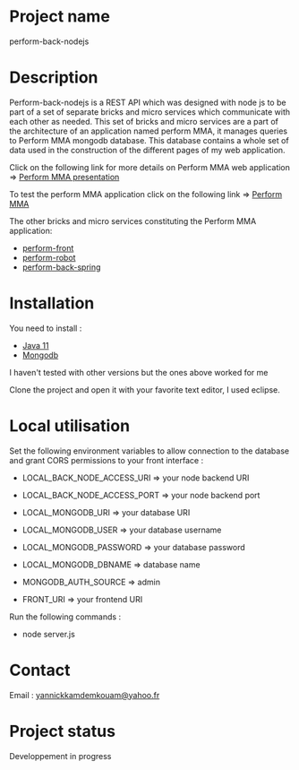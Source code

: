 # Project name

perform-back-nodejs 

# Description

Perform-back-nodejs is a REST API which was designed with node js to be part of a set of separate bricks and micro services which communicate with each other as needed. This set of bricks and micro services are a part of the architecture of an application named perform MMA, it manages queries to Perform MMA mongodb database. This database contains a whole set of data used in the construction of the different pages of my web application.

Click on the following link for more details on Perform MMA web application =>
<a href="https://docs.google.com/presentation/d/e/2PACX-1vSzRUSTdUaM2xpnRheKOzhWK3UeApCFwF-Qn_Nl0KEetrUcBNHhpZ1nt6GdtnWPDutZzQquVGiIEMkr/pub?start=false&loop=false&delayms=3000">Perform MMA presentation</a> <br>

To test the perform MMA application click on the following link =>
<a href="https://perfmma.surge.sh/#/ngr-home">Perform MMA</a> <br>

The other bricks and micro services constituting the Perform MMA application:

* <a href="https://gitlab.com/perform_project/perform-front">perform-front</a>
* <a href="https://gitlab.com/perform_project/perform-robot">perform-robot</a>
* <a href="https://gitlab.com/perform_project/perform-back-spring">perform-back-spring</a>

# Installation

You need to install :
 
* <a href="https://www.oracle.com/fr/java/technologies/javase/jdk11-archive-downloads.html">Java 11</a>
* <a href="https://www.mongodb.com/try/download/community">Mongodb</a>
	
I haven't tested with other versions but the ones above worked for me

Clone the project and open it with your favorite text editor, I used eclipse.

# Local utilisation

Set the following environment variables to allow connection to the database and grant CORS permissions to your front interface : 

* LOCAL_BACK_NODE_ACCESS_URI => your node backend URI 
* LOCAL_BACK_NODE_ACCESS_PORT => your node backend port
* LOCAL_MONGODB_URI => your database URI
* LOCAL_MONGODB_USER => your database username
* LOCAL_MONGODB_PASSWORD => your database password
* LOCAL_MONGODB_DBNAME => database name

* MONGODB_AUTH_SOURCE => admin
* FRONT_URI => your frontend URI

Run the following commands : 

* node server.js

# Contact

Email : yannickkamdemkouam@yahoo.fr

# Project status

Developpement in progress
